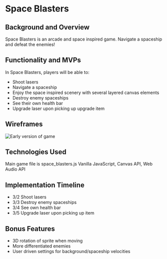 # Space Blasters

## Background and Overview

Space Blasters is an arcade and space inspired game. Navigate a spaceship and defeat the enemies!

## Functionality and MVPs

In Space Blasters, players will be able to:

- Shoot lasers
- Navigate a spaceship
- Enjoy the space inspired scenery with several layered canvas elements
- Destroy enemy spaceships
- See their own health bar
- Upgrade laser upon picking up upgrade item

## Wireframes

![Early version of game](https://imgur.com/N8JpJit)

## Technologies Used

Main game file is space_blasters.js
Vanilla JavaScript, Canvas API, Web Audio API

## Implementation Timeline

- 3/2 Shoot lasers
- 3/3 Destroy enemy spaceships
- 3/4 See own health bar
- 3/5 Upgrade laser upon picking up item

## Bonus Features

- 3D rotation of sprite when moving
- More differentiated enemies
- User driven settings for background/spaceship velocities
